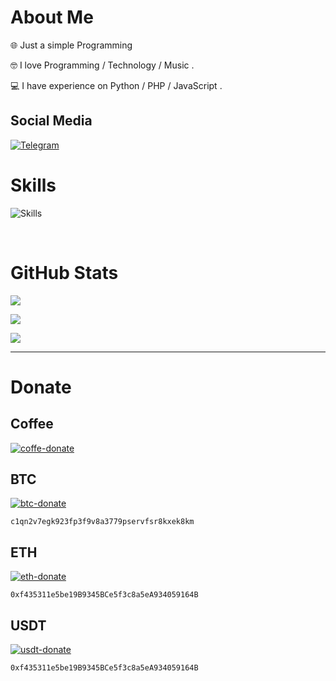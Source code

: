# About Me

🌐 Just a simple Programming 

🤓 I love Programming / Technology / Music .

💻 I have experience on Python / PHP / JavaScript .

## Social Media
[![Telegram](https://img.shields.io/badge/Telegram-%232CA5E0.svg?logo=telegram&style=for-the-badg&logoColor=white)](https://t.me/hajvas)

# Skills
![Skills](https://skillicons.dev/icons?i=cpp,raspberrypi,docker,linux,ruby,bash,regex,qt,selenium,sqlite,python,django,fastapi,flask,,,mongodb,php,mysql,,,tailwind,nextjs,react,js,vue,nuxtjs,materialui&perline=7)

<br>

# GitHub Stats

![](https://github-readme-streak-stats.herokuapp.com/?user=hctilg&theme=dark&hide_border=true)

![](https://github-readme-stats.vercel.app/api?username=hctilg&theme=dark&hide_border=true&include_all_commits=true&count_private=false)

![](https://github-readme-stats.vercel.app/api/top-langs/?username=hctilg&theme=dark&hide_border=true&include_all_commits=true&count_private=false&layout=compact)

---

# Donate 

## Coffee 
[![coffe-donate](https://github.com/hctilg/hctilg/assets/98208009/15f4d723-5ff3-49dd-8128-e77a236f9787)
](https://daramet.com/hctilg)

## BTC
[![btc-donate](https://github.com/hctilg/hctilg/assets/98208009/365c17c7-bf01-4976-9f4c-ff5173373889)](https://link.trustwallet.com/send?coin=0&address=bc1qn2v7egk923fp3f9v8a3779pservfsr8kxek8km)

`c1qn2v7egk923fp3f9v8a3779pservfsr8kxek8km`

## ETH
[![eth-donate](https://github.com/hctilg/hctilg/assets/98208009/73dac56e-3461-4d6e-a250-eccbcd70df66)](https://link.trustwallet.com/send?coin=60&address=0xf435311e5be19B9345BCe5f3c8a5eA934059164B)

`0xf435311e5be19B9345BCe5f3c8a5eA934059164B`

## USDT
[![usdt-donate](https://github.com/hctilg/hctilg/assets/98208009/9eaeed5c-97f9-46a7-9695-693aadc30811)](https://link.trustwallet.com/send?coin=60&address=0xf435311e5be19B9345BCe5f3c8a5eA934059164B&token_id=0xdAC17F958D2ee523a2206206994597C13D831ec7)

`0xf435311e5be19B9345BCe5f3c8a5eA934059164B`
